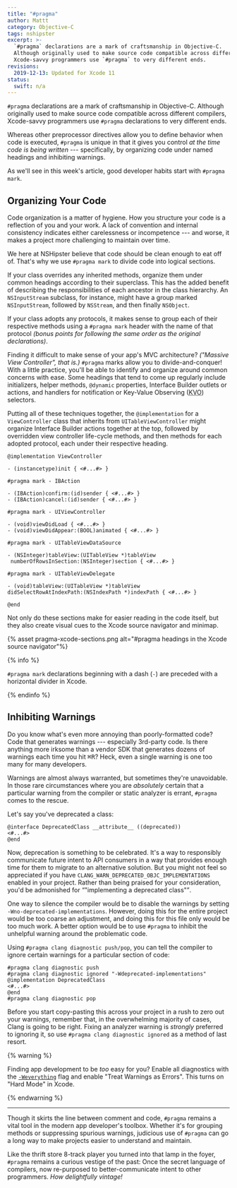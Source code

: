 ```yaml
---
title: "#pragma"
author: Mattt
category: Objective-C
tags: nshipster
excerpt: >-
  `#pragma` declarations are a mark of craftsmanship in Objective-C. 
  Although originally used to make source code compatible across different compilers,
  Xcode-savvy programmers use `#pragma` to very different ends.
revisions:
  2019-12-13: Updated for Xcode 11
status:
  swift: n/a
---
```


`#pragma` declarations are a mark of craftsmanship in Objective-C.
Although originally used to make source code compatible across different compilers,
Xcode-savvy programmers use `#pragma` declarations to very different ends.

Whereas other preprocessor directives
allow you to define behavior when code is executed,
`#pragma` is unique in that it gives you control
_at the time code is being written_ ---
specifically,
by organizing code under named headings
and inhibiting warnings.

As we'll see in this week's article,
good developer habits start with `#pragma mark`.

## Organizing Your Code

Code organization is a matter of hygiene.
How you structure your code is a reflection of you and your work.
A lack of convention and internal consistency indicates
either carelessness or incompetence ---
and worse,
it makes a project more challenging to maintain over time.

We here at NSHipster believe that
code should be clean enough to eat off of.
That's why we use `#pragma mark` to divide code into logical sections.

If your class overrides any inherited methods,
organize them under common headings according to their superclass.
This has the added benefit of
describing the responsibilities of each ancestor in the class hierarchy.
An `NSInputStream` subclass, for instance,
might have a group marked `NSInputStream`,
followed by `NSStream`,
and then finally `NSObject`.

If your class adopts any protocols,
it makes sense to group each of their respective methods
using a `#pragma mark` header with the name of that protocol
_(bonus points for following the same order as the original declarations)_.

Finding it difficult to make sense of your app's MVC architecture?
_("Massive View Controller", that is.)_
`#pragma` marks allow you to divide-and-conquer!
With a little practice,
you'll be able to identify and organize around common concerns with ease.
Some headings that tend to come up regularly include
initializers,
helper methods,
`@dynamic` properties,
Interface Builder outlets or actions,
and handlers for notification or
Key-Value Observing (<abbr title="Key-Value Observing">KVO</abbr>) selectors.

Putting all of these techniques together,
the `@implementation` for
a `ViewController` class that inherits from `UITableViewController`
might organize Interface Builder actions together at the top,
followed by overridden view controller life-cycle methods,
and then methods for each adopted protocol,
each under their respective heading.

```objc
@implementation ViewController

- (instancetype)init { <#...#> }

#pragma mark - IBAction

- (IBAction)confirm:(id)sender { <#...#> }
- (IBAction)cancel:(id)sender { <#...#> }

#pragma mark - UIViewController

- (void)viewDidLoad { <#...#> }
- (void)viewDidAppear:(BOOL)animated { <#...#> }

#pragma mark - UITableViewDataSource

- (NSInteger)tableView:(UITableView *)tableView
 numberOfRowsInSection:(NSInteger)section { <#...#> }

#pragma mark - UITableViewDelegate

- (void)tableView:(UITableView *)tableView
didSelectRowAtIndexPath:(NSIndexPath *)indexPath { <#...#> }

@end
```

Not only do these sections make for easier reading in the code itself,
but they also create visual cues to
the Xcode source navigator and minimap.

{% asset pragma-xcode-sections.png alt="#pragma headings in the Xcode source navigator"%}

{% info %}

`#pragma mark` declarations beginning with a dash (`-`)
are preceded with a horizontal divider in Xcode.

{% endinfo %}

## Inhibiting Warnings

Do you know what's even more annoying than poorly-formatted code?
Code that generates warnings ---
especially 3rd-party code.
Is there anything more irksome than a vendor SDK that generates dozens of warnings
each time you hit <kbd>⌘</kbd><kbd>R</kbd>?
Heck,
even a single warning is one too many for many developers.

Warnings are almost always warranted,
but sometimes they're unavoidable.
In those rare circumstances where you are _absolutely_ certain that
a particular warning from the compiler or static analyzer is errant,
`#pragma` comes to the rescue.

Let's say you've deprecated a class:

```objc
@interface DeprecatedClass __attribute__ ((deprecated))
<#...#>
@end
```

Now,
deprecation is something to be celebrated.
It's a way to responsibly communicate future intent to API consumers
in a way that provides enough time for them to
migrate to an alternative solution.
But you might not feel so appreciated if you have
`CLANG_WARN_DEPRECATED_OBJC_IMPLEMENTATIONS` enabled in your project.
Rather than being praised for your consideration,
you'd be admonished for <q>"implementing a deprecated class"</q>.

One way to silence the compiler would be to
disable the warnings by setting `-Wno-deprecated-implementations`.
However,
doing this for the entire project would be too coarse an adjustment,
and doing this for this file only would be too much work.
A better option would be to use `#pragma`
to inhibit the unhelpful warning
around the problematic code.

Using `#pragma clang diagnostic push/pop`,
you can tell the compiler to ignore certain warnings
for a particular section of code:

```objc
#pragma clang diagnostic push
#pragma clang diagnostic ignored "-Wdeprecated-implementations"
@implementation DeprecatedClass
<#...#>
@end
#pragma clang diagnostic pop
```

Before you start copy-pasting this across your project
in a rush to zero out your warnings,
remember that,
in the overwhelming majority of cases,
Clang is going to be right.
Fixing an analyzer warning is _strongly_ preferred to ignoring it,
so use `#pragma clang diagnostic ignored` as a method of last resort.

{% warning %}

Finding app development to be _too_ easy for you?
Enable all diagnostics with the
[`-Weverything`](https://clang.llvm.org/docs/UsersManual.html#diagnostics-enable-everything) flag
and enable "Treat Warnings as Errors".
This turns on "Hard Mode" in Xcode.

{% endwarning %}

---

Though it skirts the line between comment and code,
`#pragma` remains a vital tool in the modern app developer's toolbox.
Whether it's for grouping methods or suppressing spurious warnings,
judicious use of `#pragma` can go a long way
to make projects easier to understand and maintain.

Like the thrift store 8-track player you turned into that lamp in the foyer,
`#pragma` remains a curious vestige of the past:
Once the secret language of compilers,
now re-purposed to better-communicate intent to other programmers.
_How delightfully vintage!_
